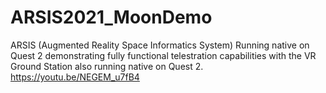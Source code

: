 # ARSIS2021_MoonDemo
 
ARSIS (Augmented Reality Space Informatics System) Running native on Quest 2 demonstrating fully functional telestration capabilities with the VR Ground Station also running native on Quest 2. 
https://youtu.be/NEGEM_u7fB4


